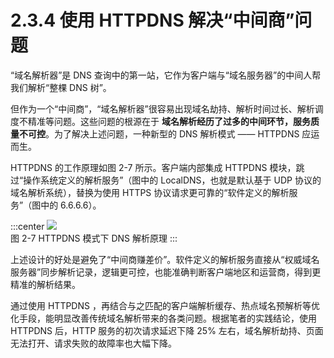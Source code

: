 # 2.3.4 使用 HTTPDNS 解决“中间商”问题

“域名解析器”是 DNS 查询中的第一站，它作为客户端与“域名服务器”的中间人帮我们解析“整棵 DNS 树”。

但作为一个“中间商”，“域名解析器”很容易出现域名劫持、解析时间过长、解析调度不精准等问题。这些问题的根源在于 **域名解析经历了过多的中间环节，服务质量不可控**。为了解决上述问题，一种新型的 DNS 解析模式 —— HTTPDNS 应运而生。

HTTPDNS 的工作原理如图 2-7 所示。客户端内部集成 HTTPDNS 模块，跳过“操作系统定义的解析服务”（图中的 LocalDNS，也就是默认基于 UDP 协议的域名解析系统），替换为使用 HTTPS 协议请求更可靠的“软件定义的解析服务”（图中的 6.6.6.6）。

:::center
  ![](../assets/httpdns.png)<br/>
  图 2-7 HTTPDNS 模式下 DNS 解析原理
:::

上述设计的好处是避免了“中间商赚差价”。软件定义的解析服务直接从“权威域名服务器”同步解析记录，逻辑更可控，也能准确判断客户端地区和运营商，得到更精准的解析结果。

通过使用 HTTPDNS ，再结合与之匹配的客户端解析缓存、热点域名预解析等优化手段，能明显改善传统域名解析带来的各类问题。根据笔者的实践结论，使用 HTTPDNS 后，HTTP 服务的初次请求延迟下降 25% 左右，域名解析劫持、页面无法打开、请求失败的故障率也大幅下降。